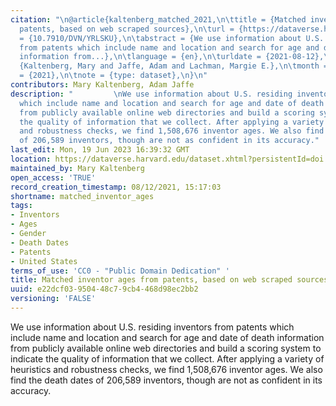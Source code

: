 ```yaml
---
citation: "\n@article{kaltenberg_matched_2021,\n\ttitle = {Matched inventor ages from
  patents, based on web scraped sources},\n\turl = {https://dataverse.harvard.edu/dataset.xhtml?persistentId=doi:10.7910/DVN/YRLSKU},\n\tdoi
  = {10.7910/DVN/YRLSKU},\n\tabstract = {We use information about U.S. residing inventors
  from patents which include name and location and search for age and date of death
  information from...},\n\tlanguage = {en},\n\turldate = {2021-08-12},\n\tauthor =
  {Kaltenberg, Mary and Jaffe, Adam and Lachman, Margie E.},\n\tmonth = may,\n\tyear
  = {2021},\n\tnote = {type: dataset},\n}\n"
contributors: Mary Kaltenberg, Adam Jaffe
description: "         \nWe use information about U.S. residing inventors from patents
  which include name and location and search for age and date of death information
  from publicly available online web directories and build a scoring system to indicate
  the quality of information that we collect. After applying a variety of heuristics
  and robustness checks, we find 1,508,676 inventor ages. We also find the death dates
  of 206,589 inventors, though are not as confident in its accuracy."
last_edit: Mon, 19 Jun 2023 16:39:32 GMT
location: https://dataverse.harvard.edu/dataset.xhtml?persistentId=doi:10.7910/DVN/YRLSKU
maintained_by: Mary Kaltenberg
open_access: 'TRUE'
record_creation_timestamp: 08/12/2021, 15:17:03
shortname: matched_inventor_ages
tags:
- Inventors
- Ages
- Gender
- Death Dates
- Patents
- United States
terms_of_use: 'CC0 - "Public Domain Dedication" '
title: Matched inventor ages from patents, based on web scraped sources
uuid: e22dcf03-9504-48c7-9cb4-468d98ec2bb2
versioning: 'FALSE'
---
```


We use information about U.S. residing inventors from patents which include name and location and search for age and date of death information from publicly available online web directories and build a scoring system to indicate the quality of information that we collect. After applying a variety of heuristics and robustness checks, we find 1,508,676 inventor ages. We also find the death dates of 206,589 inventors, though are not as confident in its accuracy.